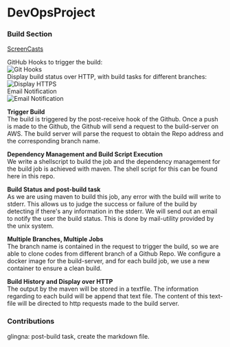 # DevOpsProject
### Build Section
[ScreenCasts](https://www.youtube.com/watch?v=LIC-QpUA_jw&feature=youtu.be)

GitHub Hooks to trigger the build:<br>
![Git Hooks](https://github.ncsu.edu/tthai/DevOpsProject/blob/master/SnapShot1.png)<br>
Display build status over HTTP, with build tasks for different branches:<br>
![Display HTTPS](https://github.ncsu.edu/tthai/DevOpsProject/blob/master/SnapShot2.png)<br>
Email Notification<br>
![Email Notification](https://github.ncsu.edu/tthai/DevOpsProject/blob/master/SnapShot3.png)

**Trigger Build**<br>
The build is triggered by the post-receive hook of the Github. Once a push is made to the Github, the Github will send a request to the build-server on AWS. The build server will parse the request to obtain the Repo address and the corresponding branch name.<br>

**Dependency Management and Build Script Execution**<br>
We write a shellscript to build the job and the dependency management for the build job is achieved with maven. The shell script for this can be found here in this repo.<br>

**Build Status and post-build task**<br>
As we are using maven to build this job, any error with the build will write to stderr. This allows us to judge the success or failure of the build by detecting if there's any information in the stderr. We will send out an email to notify the user the build status. This is done by mail-utility provided by the unix system.<br>

**Multiple Branches, Multiple Jobs**<br>
The branch name is contained in the request to trigger the build, so we are able to clone codes from different branch of a Github Repo. We configure a docker image for the build-server, and for each build job, we use a new container to ensure a clean build.<br>

**Build History and Display over HTTP**<br>
The output by the maven will be stored in a textfile. The information regarding to each build will be append that text file. The content of this text-file will be directed to http requests made to the build server.<br>

### Contributions
glingna: post-build task, create the markdown file.
